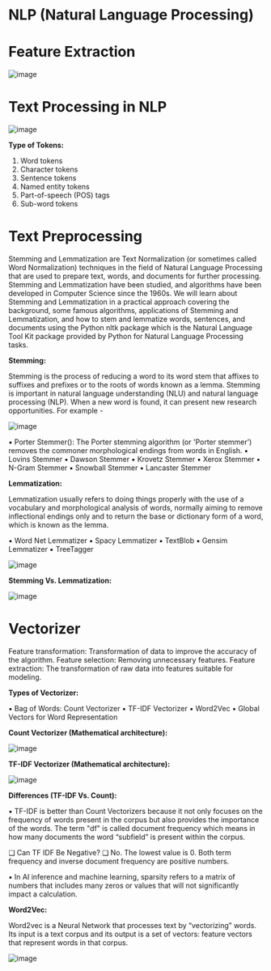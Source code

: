 # NLP (Natural Language Processing)

# Feature Extraction

![image](https://github.com/TITHI-KHAN/NLP/assets/65033964/ed71dc6b-2ae0-48b3-ab0f-d5fa97b02e7b)

# Text Processing in NLP

![image](https://github.com/TITHI-KHAN/NLP/assets/65033964/c30ded4d-9c85-410d-a458-fc113fba74f5)

**Type of Tokens:**

1. Word tokens
2. Character tokens
3. Sentence tokens
4. Named entity tokens
5. Part-of-speech (POS) tags
6. Sub-word tokens

# Text Preprocessing

Stemming and Lemmatization are Text Normalization (or sometimes called Word Normalization) techniques in the field of Natural Language Processing that are used to prepare text, words, and documents for further processing. Stemming and Lemmatization have been studied, and algorithms have been developed in Computer Science since the 1960s. We will learn about Stemming and Lemmatization in a practical approach covering the background, some famous algorithms, applications of Stemming and Lemmatization, and how to stem and lemmatize words, sentences, and documents using the Python nltk package which is the Natural Language Tool Kit package provided by Python for Natural Language Processing tasks.

**Stemming:**

Stemming is the process of reducing a word to its word stem that affixes to suffixes and prefixes or to the roots of words known as a lemma. Stemming is important in natural language understanding (NLU) and natural language processing (NLP). When a new word is found, it can present new research opportunities. For example -

![image](https://github.com/TITHI-KHAN/NLP/assets/65033964/110ab908-30b0-4fa5-aa21-806a4308883a)

▪ Porter Stemmer(): The Porter stemming algorithm (or 'Porter stemmer’) removes the commoner morphological endings from words in English.
▪ Lovins Stemmer
▪ Dawson Stemmer
▪ Krovetz Stemmer
▪ Xerox Stemmer
▪ N-Gram Stemmer
▪ Snowball Stemmer
▪ Lancaster Stemmer

**Lemmatization:**

Lemmatization usually refers to doing things properly with the use of a vocabulary and morphological analysis of words, normally aiming to remove inflectional endings only and to return the base or dictionary form of a word, which is known as the lemma.

▪ Word Net Lemmatizer
▪ Spacy Lemmatizer
▪ TextBlob
▪ Gensim Lemmatizer
▪ TreeTagger

![image](https://github.com/TITHI-KHAN/NLP/assets/65033964/a02bd504-eb8b-4716-9878-3faa60cf48cf)

**Stemming Vs. Lemmatization:**

![image](https://github.com/TITHI-KHAN/NLP/assets/65033964/afbf5914-e5d8-44b0-9b72-1575f2095558)

# Vectorizer

Feature transformation: Transformation of data to improve the accuracy of the algorithm.
Feature selection: Removing unnecessary features.
Feature extraction: The transformation of raw data into features suitable for modeling.

**Types of Vectorizer:**

▪ Bag of Words: Count Vectorizer
▪ TF-IDF Vectorizer
▪ Word2Vec
▪ Global Vectors for Word Representation

**Count Vectorizer (Mathematical architecture):**

![image](https://github.com/TITHI-KHAN/NLP/assets/65033964/918b25d2-b7ac-4787-80dd-dc8e9d0eb5ad)

**TF-IDF Vectorizer (Mathematical architecture):**

![image](https://github.com/TITHI-KHAN/NLP/assets/65033964/0e3c242f-1157-487b-b18d-7e8aca77822e)

**Differences (TF-IDF Vs. Count):**

▪ TF-IDF is better than Count Vectorizers because it not only focuses on the frequency of words present in the corpus but also provides the importance of the words. The term "df" is called document frequency which means in how many documents the word “subfield” is present within the corpus.

❑ Can TF IDF Be Negative?
❑ No. The lowest value is 0. Both term frequency and inverse document frequency are positive numbers.

▪ In AI inference and machine learning, sparsity refers to a matrix of numbers that includes many zeros or values that will not significantly impact a calculation.

**Word2Vec:**

Word2vec is a Neural Network that processes text by “vectorizing” words. Its input is a text corpus and its output is a set of vectors: feature vectors that represent words in that corpus. 

![image](https://github.com/TITHI-KHAN/NLP/assets/65033964/48f646b0-f4ac-427b-af58-d3f3d53de773)
